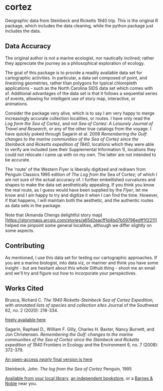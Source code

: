 # cortez
Geographic data from Steinbeck and Ricketts 1940 trip.
This is the original R package, which includes the data cleaning, while the python package just includes the data. 

## Data Accuracy 

The original author is not a marine ecologist, nor nautically inclined; rather they appreciate the journey as a philosophical exploration of ecology. 

The goal of this package is to provide a readily available data set for cartographic activities. 
In particular, a data set composed of point, and linestring geometries, rather than polygons for typical chloropleth applications - such as the North Carolina SIDS data set which comes with sf. 
Additional advantages of the data set is that it follows a sequential series of events, allowing for intelligent use of story map, interactive, or animations. 

Consider the package very alive, which is to say I am very happy to merge increasingly accurate collection localities, or routes. 
I have only read the *Log form the Sea of Cortez*, and not *Sea of Cortez: A Leisurely Journal of Travel and Research*, or any of the other true catalogs from the voyage. 
I have quickly poked through Sagarin et al. 2008 *Remembering the Gulf: changes to the marine communities of the Sea of Cortez since the Steinbeck and Ricketts expedition of 1940*, locations which they were able to verify are included (see their Supplemental Information 1), locations they could not relocate I came up with on my own. 
The latter are not intended to be accurate. 

The 'route' of the Western Flyer is liberally digitized and redrawn from Penguin Classics 1995 edition of *The Log from the* Sea of Cortez; of which I am not sure of the actual accuracy of. 
I further embellished curvatures and shapes to make the data set aesthetically appealing. 
If you think you know the real route, as I guess would have been supplied by the *Flyer*, let me know and I am happy to try and digitize it when I can find the time. 
However, if that happens, I will maintain both the aesthetic, and the authentic routes as data sets in the package. 

Note that (Amanda Chengs delightful story map)[https://storymaps.arcgis.com/stories/a65d2eacff1d4bd7b59796edff1f2211] helped me pinpoint some general localities, although we differ slightly on some aspects. 

## Contributing

As mentioned, I use this data set for testing our cartographic approaches. 
If you are a marine biologist, into data viz, or mariner and think you have some insight - but are hesitant about this whole Github thing - shoot me an email and we'll try and figure out how to incorporate your perspectives. 

## Works Cited

Brusca, Richard C. *The 1940 Ricketts-Steinbeck Sea of Cortez Expedition, with annotated lists of species and collection sites* Journal of the Southwest 62, no. 2 (2020): 218-334.

[freely available here](https://naturalhistory.si.edu/sites/default/files/media/file/brusca2020seaofcortezexpeditionwithjswfrontmatter.pdf)

Sagarin, Raphael D., William F. Gilly, Charles H. Baxter, Nancy Burnett, and Jon Christensen. *Remembering the Gulf: changes to the marine communities of the Sea of Cortez since the Steinbeck and Ricketts expedition of 1940* Frontiers in Ecology and the Environment 6, no. 7 (2008): 372-379.

[An open-access *nearly* final version is here](https://www.geo.arizona.edu/rcncrd/documents/Remembering_the_Gulf_Pub_Fe_08.pdf)

Steinbeck, John. *The log from the Sea of Cortez* Penguin, 1995 

[Available from your local library](https://www.mapdevelopers.com/us-public-library-map.php), [an independent bookstore](https://www.theindependentbookseller.com/bookstore-map.html), or a [Barnes & Noble](https://stores.barnesandnoble.com/?view=map) near you. 
